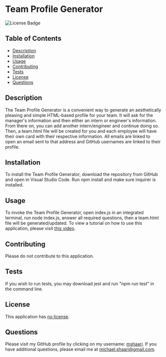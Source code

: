 # Team Profile Generator
  
  ![License Badge](https://img.shields.io/badge/license-no%20license-blue)

  ## Table of Contents
  * [Description](#description)
  * [Installation](#installation)
  * [Usage](#usage)
  * [Contributing](#contributing)
  * [Tests](#tests)
  * [License](#license)
  * [Questions](#questions)

  ## Description
  The Team Profile Generator is a convenient way to generate an aesthetically pleasing and simple HTML-based profile for your team. It will ask for the manager's information and then either an intern or engineer's information. From there on, you can add another intern/engineer and continue doing so. Then, a team.html file will be created for you and each employee will have their own card with their respective information. All emails are linked to open an email sent to that address and GitHub usernames are linked to their profile.

  ## Installation
  To install the Team Profile Generator, download the repository from GitHub and open in Visual Studio Code. Run npm install and make sure inquirer is installed. 

  ## Usage
  To invoke the Team Profile Generator, open index.js in an integrated terminal, run node index.js, answer all required questions, then a team.html file will be generated/updated. To view a tutorial on how to use this application, please visit [this video](https://drive.google.com/file/d/1wL-8Ga8nelfnmiN2iiQ17893DU6ze1mr/view).

  ## Contributing
  Please do not contribute to this application.

  ## Tests
  If you wish to run tests, you may download jest and run "npm run test" in the command line. 

  ## License
  This application has [no license](https://choosealicense.com/no-permission).

  ## Questions
  Please visit my GitHub profile by clicking on my username: [mshaari](https://github.com/mshaari). If you have additional questions, please email me at michael.shaari@gmail.com.